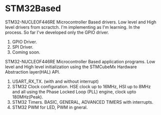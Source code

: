 # STM32Based
STM32-NUCLEOF446RE Microcontroller Based drivers. Low level and High level drivers from scractch. 
I'm implementing as I'm learning. In the process. So far I've developed only the GPIO driver. 
1. GPIO Driver.
2. SPI Driver.
3. Coming soon.

STM32-NUCLEOF446RE Microcontroller Based application programs. Low level and High level initialization using the STMCubeMx Hardware Abstraction layer(HAL) API. 
1. USART_RX_TX. (with and without interrupt)
2. STM32 Clock configuration. HSE clock up to 16MHz, HSI up to 8MHz and all using the Phase Locked Loop (PLL) engine, clock upto 180MHz(Peak). 
3. STM32 Timers. BASIC, GENERAL, ADVANCED TIMERS with interrupts.
4. STM32 PWM for LED, PWM in gneral.
